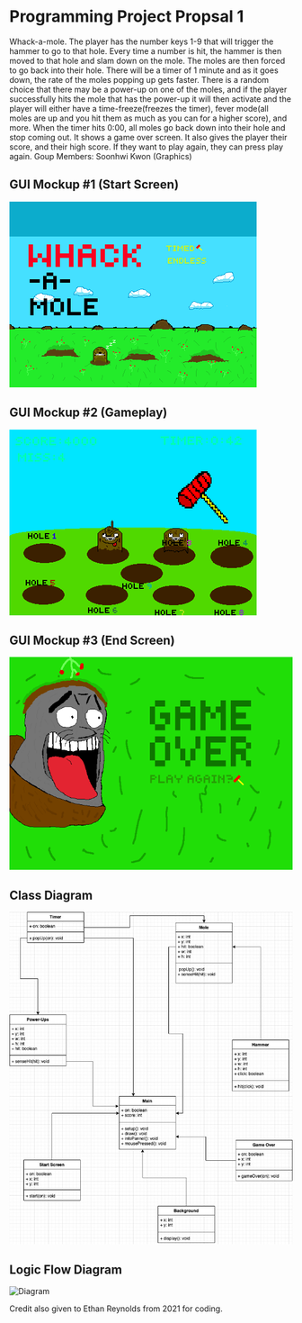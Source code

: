 # Programming Project Propsal 1
Whack-a-mole. The player has the number keys 1-9 that will trigger the hammer to go to that hole. Every time a number is hit, the hammer is then moved to that hole and slam down on the mole. The moles are then forced to go back into their hole. There will be a timer of 1 minute and as it goes down, the rate of the moles popping up gets faster. There is a random choice that there may be a power-up on one of the moles, and if the player successfully hits the mole that has the power-up it will then activate and the player will either have a time-freeze(freezes the timer), fever mode(all moles are up and you hit them as much as you can for a higher score), and more. When the timer hits 0:00, all moles go back down into their hole and stop coming out. It shows a game over screen. It also gives the player their score, and their high score. If they want to play again, they can press play again. 
Goup Members:
Soonhwi Kwon (Graphics) 

## GUI Mockup #1 (Start Screen)
![Start Screen](https://github.com/Sun-Punks/ProgrammingProjectB3/blob/main/images/pixil-frame-0_1.png)


## GUI Mockup #2 (Gameplay)
![Gameplay](https://github.com/Sun-Punks/ProgrammingProjectB3/blob/main/images/pixil-frame-0_3-1.png)

## GUI Mockup #3 (End Screen)
![End Screen](https://github.com/Sun-Punks/ProgrammingProjectB3/blob/main/images/pixil-frame-0_2-1.png)


## Class Diagram
![Diagram](https://github.com/Sun-Punks/ProgrammingProjectB3/blob/main/images/Whack-A-MoleDiagram.jpg?raw=true)

## Logic Flow Diagram
![Diagram]()

Credit also given to Ethan Reynolds from 2021 for coding.
